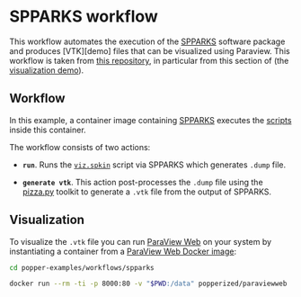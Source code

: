 # SPPARKS workflow

This workflow automates the execution of the [SPPARKS][spparks] 
software package and produces [VTK][demo] files that can be visualized 
using Paraview. This workflow is taken from [this repository][gh], in 
particular from this section of (the [visualization demo][gh-pvw]).

## Workflow

In this example, a container image containing 
[SPPARKS](./docker/spparks) executes the [scripts](./scripts) inside 
this container.

The workflow consists of two actions:

  * **`run`**. Runs the [`viz.spkin`](./scripts/viz.spkin) script via 
    SPPARKS which generates `.dump` file.

  * **`generate vtk`**. This action post-processes the `.dump` file 
    using the [pizza.py](https://pizza.sandia.gov) toolkit to generate 
    a `.vtk` file from the output of SPPARKS.

## Visualization

To visualize the `.vtk` file you can run [ParaView Web][paraview] on 
your system by instantiating a container from a [ParaView Web Docker 
image][pvw-docker]:

```bash
cd popper-examples/workflows/spparks

docker run --rm -ti -p 8000:80 -v "$PWD:/data" popperized/paraviewweb
```

[spparks]: https://spparks.sandia.gov/
[gh]: https://github.com/bdecost/spparks-demo
[gh-pvw]: https://github.com/bdecost/spparks-demo/blob/master/spparks-demo.org#5-demo-visualization-with-paraview
[pvw-docker]: https://github.com/ivotron/docker-paraviewweb
[paraview]: http://kitware.github.io/paraviewweb/
